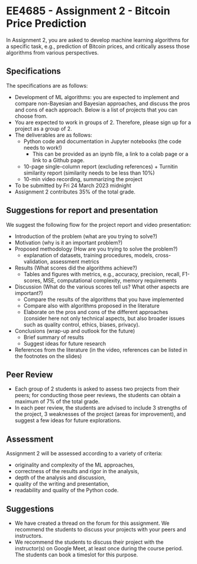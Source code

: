 # EE4685 - Assignment 2 - Bitcoin Price Prediction

In Assignment 2, you are asked to develop machine learning algorithms for a specific task, e.g., prediction of Bitcoin prices, and critically assess those algorithms from various perspectives.

## Specifications

The specifications are as follows:

- Development of ML algorithms: you are expected to implement and compare non-Bayesian and Bayesian approaches, and discuss the pros and cons of each approach.
Below is a list of projects that you can choose from. 
- You are expected to work in groups of 2. Therefore, please sign up for a project as a group of 2.
- The deliverables are as follows:
  - Python code and documentation in Jupyter notebooks  (the code needs to work!)
    - This can be provided as an ipynb file, a link to a colab page or a link to a Github page.
  - 10-page single-column report (excluding references) + Turnitin similarity report (similarity needs to be less than 10%)
  - 10-min video recording, summarizing the project
- To be submitted by Fri 24 March 2023 midnight
- Assignment 2 contributes 35% of the total grade.

## Suggestions for report and presentation

We suggest the following flow for the project report and video presentation:

- Introduction of the problem (what are you trying to solve?)
- Motivation (why is it an important problem?)
- Proposed methodology (How are you trying to solve the problem?)
  - explanation of datasets, training procedures, models, cross-validation, assessment metrics
- Results (What scores did the algorithms achieve?)
  - Tables and figures with metrics, e.g., accuracy, precision, recall, F1-scores, MSE, computational complexity, memory requirements
- Discussion (What do the various scores tell us? What other aspects are important?)
  - Compare the results of the algorithms that you have implemented
  - Compare also with algorithms proposed in the literature
  - Elaborate on the pros and cons of the different approaches (consider here not only technical aspects, but also broader issues such as quality control, ethics, biases, privacy).
- Conclusions (wrap-up and outlook for the future)
  - Brief summary of results
  - Suggest ideas for future research
- References from the literature (in the video, references can be listed in the footnotes on the slides)

## Peer Review

- Each group of 2 students is asked to assess two projects from their peers; for conducting those peer reviews, the students can obtain a maximum of 7% of the total grade. 
- In each peer review, the students are advised to include 3 strengths of the project, 3 weaknesses of the project (areas for improvement), and suggest a few ideas for future explorations.

## Assessment

Assignment 2 will be assessed according to a variety of criteria:

- originality and complexity of the ML approaches,
- correctness of the results and rigor in the analysis,
- depth of the analysis and discussion,
- quality of the writing and presentation,
- readability and quality of the Python code.

## Suggestions

- We have created a thread on the forum for this assignment. We recommend the students to discuss your projects with your peers and instructors.
- We recommend the students to discuss their project with the instructor(s) on Google Meet, at least once during the course period. The students can book a timeslot for this purpose.
